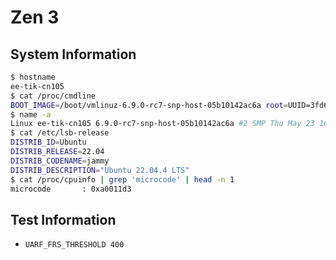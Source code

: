 # Zen 3

## System Information
```bash
$ hostname
ee-tik-cn105
$ cat /proc/cmdline
BOOT_IMAGE=/boot/vmlinuz-6.9.0-rc7-snp-host-05b10142ac6a root=UUID=3fd6a1e6-0102-4f03-926b-6ba07e0d3f4f ro text
$ name -a
Linux ee-tik-cn105 6.9.0-rc7-snp-host-05b10142ac6a #2 SMP Thu May 23 16:58:53 CEST 2024 x86_64 x86_64 x86_64 GNU/Linux
$ cat /etc/lsb-release
DISTRIB_ID=Ubuntu
DISTRIB_RELEASE=22.04
DISTRIB_CODENAME=jammy
DISTRIB_DESCRIPTION="Ubuntu 22.04.4 LTS"
$ cat /proc/cpuinfo | grep 'microcode' | head -n 1
microcode       : 0xa0011d3
```

## Test Information
- `UARF_FRS_THRESHOLD 400`
